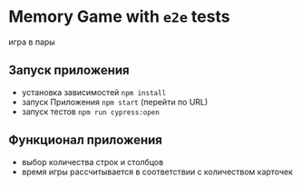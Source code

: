 # Memory Game with `e2e` tests

игра в пары

## Запуск приложения
- установка зависимостей `npm install`
- запуск Приложения `npm start` (перейти по URL)
- запуск тестов `npm run cypress:open`

## Функционал приложения
- выбор количества строк и столбцов
- время игры рассчитывается в соответствии с количеством карточек


